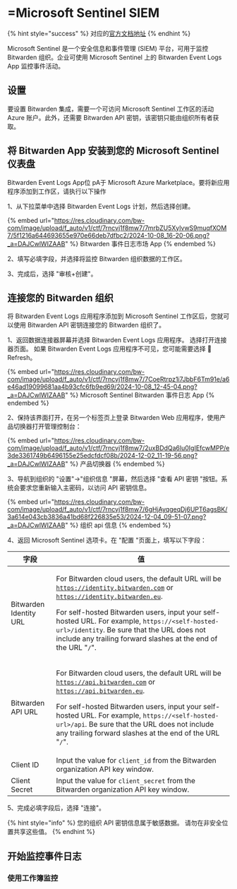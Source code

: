 # =Microsoft Sentinel SIEM

{% hint style="success" %}
对应的[官方文档地址](https://bitwarden.com/help/microsoft-sentinel-siem/)
{% endhint %}

Microsoft Sentinel 是一个安全信息和事件管理 (SIEM) 平台，可用于监控 Bitwarden 组织。企业可使用 Microsoft Sentinel 上的 Bitwarden Event Logs App 监控事件活动。

## 设置 <a href="#setup" id="setup"></a>

要设置 Bitwarden 集成，需要一个可访问 Microsoft Sentinel 工作区的活动 Azure 账户。此外，还需要 Bitwarden API 密钥，该密钥只能由组织所有者获取。

## 将 Bitwarden App 安装到您的 Microsoft Sentinel 仪表盘 <a href="#install-the-bitwarden-app-to-your-microsoft-sentinel-dashboard" id="install-the-bitwarden-app-to-your-microsoft-sentinel-dashboard"></a>

Bitwarden Event Logs App位 pA于 Microsoft Azure Marketplace。要将新应用程序添加到工作区，请执行以下操作

1、从下拉菜单中选择 Bitwarden Event Logs 计划，然后选择创建。

{% embed url="https://res.cloudinary.com/bw-com/image/upload/f_auto/v1/ctf/7rncvj1f8mw7/7mrbZU5XylvwS9muqfXOM7/5f1216a644693655e970e66deb7dfbc2/2024-10-08_16-20-06.png?_a=DAJCwlWIZAAB" %}
Bitwarden 事件日志市场 App
{% endembed %}

2、填写必填字段，并选择将监控 Bitwarden 组织数据的工作区。

3、完成后，选择 "审核+创建"。

## 连接您的 Bitwarden 组织 <a href="#connect-your-bitwarden-organization" id="connect-your-bitwarden-organization"></a>

将 Bitwarden Event Logs 应用程序添加到 Microsoft Sentinel 工作区后，您就可以使用 Bitwarden API 密钥连接您的 Bitwarden 组织了。

1、返回数据连接器屏幕并选择 Bitwarden Event Logs 应用程序。 选择打开连接器页面。 如果 Bitwarden Event Logs 应用程序不可见，您可能需要选择  Refresh。

{% embed url="https://res.cloudinary.com/bw-com/image/upload/f_auto/v1/ctf/7rncvj1f8mw7/7CoeRtrpz1i7JbbF6Tm91e/a6e46ad19099681aa4b93cfc6fb9ed69/2024-10-08_12-45-04.png?_a=DAJCwlWIZAAB" %}
Microsoft Sentinel Bitwarden 事件日志 App
{% endembed %}

2、保持该界面打开，在另一个标签页上登录 Bitwarden Web 应用程序，使用产品切换器打开管理控制台：

{% embed url="https://res.cloudinary.com/bw-com/image/upload/f_auto/v1/ctf/7rncvj1f8mw7/2uxBDdQa6lu0IgIEfcwMPP/e3de3361749b6496155e25edcfdcf08b/2024-12-02_11-19-56.png?_a=DAJCwlWIZAAB" %}
产品切换器
{% endembed %}

3、导航到组织的 "设置"→"组织信息 "屏幕，然后选择 "查看 API 密钥 "按钮。系统会要求您重新输入主密码，以访问 API 密钥信息。

{% embed url="https://res.cloudinary.com/bw-com/image/upload/f_auto/v1/ctf/7rncvj1f8mw7/6gHjAyqgeqDj6UPT6agsBK/3a614e043cb3836a41bd68f226835e53/2024-12-04_09-51-07.png?_a=DAJCwlWIZAAB" %}
组织 api 信息
{% endembed %}

4、返回 Microsoft Sentinel 选项卡。在 "配置 "页面上，填写以下字段：

| 字段                     | 值                                                                                                                                                                                                                                                                                                                                                                                                     |
| ---------------------- | ----------------------------------------------------------------------------------------------------------------------------------------------------------------------------------------------------------------------------------------------------------------------------------------------------------------------------------------------------------------------------------------------------- |
| Bitwarden Identity URL | <p>For Bitwarden cloud users, the default URL will be <code>https://identity.bitwarden.com</code> or <code>https://identity.bitwarden.eu</code>.</p><p>For self-hosted Bitwarden users, input your self-hosted URL. For example, <code>https://&#x3C;self-hosted-url>/identity</code>. Be sure that the URL does not include any trailing forward slashes at the end of the URL "<code>/</code>".</p> |
| Bitwarden API URL      | <p>For Bitwarden cloud users, the default URL will be <code>https://api.bitwarden.com</code> or <code>https://api.bitwarden.eu</code>.</p><p>For self-hosted Bitwarden users, input your self-hosted URL. For example, <code>https://&#x3C;self-hosted-url>/api</code>. Be sure that the URL does not include any trailing forward slashes at the end of the URL "<code>/</code>".</p>                |
| Client ID              | Input the value for `client_id` from the Bitwarden organization API key window.                                                                                                                                                                                                                                                                                                                       |
| Client Secret          | Input the value for `client_secret` from the Bitwarden organization API key window.                                                                                                                                                                                                                                                                                                                   |

5、完成必填字段后，选择 "连接"。

{% hint style="info" %}
您的组织 API 密钥信息属于敏感数据。 请勿在非安全位置共享这些值。
{% endhint %}

## 开始监控事件日志 <a href="#start-monitoring-event-logs" id="start-monitoring-event-logs"></a>

### 使用工作簿监控 <a href="#monitor-using-workbooks" id="monitor-using-workbooks"></a>
